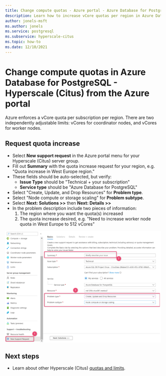 ```yaml
---
title: Change compute quotas - Azure portal - Azure Database for PostgreSQL - Hyperscale (Citus)
description: Learn how to increase vCore quotas per region in Azure Database for PostgreSQL - Hyperscale (Citus) from the Azure portal.
author: jonels-msft
ms.author: jonels
ms.service: postgresql
ms.subservice: hyperscale-citus
ms.topic: how-to
ms.date: 12/10/2021
---
```


# Change compute quotas in Azure Database for PostgreSQL - Hyperscale (Citus) from the Azure portal

Azure enforces a vCore quota per subscription per region. There are two
independently adjustable limits: vCores for coordinator nodes, and vCores for
worker nodes.

## Request quota increase

* Select **New support request** in the Azure portal menu for your Hyperscale
  (Citus) server group.
* Fill out **Summary** with the quota increase request for your region, e.g.
  "Quota increase in West Europe region."
* These fields should be auto-selected, but verify:
   * **Issue Type** should be "Technical + your subscription"
   * **Service type** should be "Azure Database for PostgreSQL"
* Select "Create, Update, and Drop Resources" for **Problem type**.
* Select "Node compute or storage scaling" for **Problem subtype**.
* Select **Next: Solutions >>** then **Next: Details >>**
* In the problem description include two pieces of information:
   1. The region where you want the quota(s) increased
   2. The quota increase desired, e.g. "Need to increase worker node quota in
	  West Europe to 512 vCores"

![support request in Azure portal](media/howto-hyperscale-compute-quota/support-request.png)

## Next steps

* Learn about other Hyperscale (Citus) [quotas and limits](concepts-hyperscale-limits.md).
